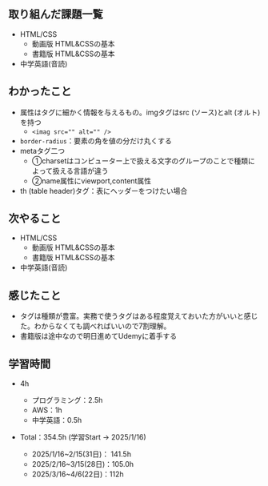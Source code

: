 ## 取り組んだ課題一覧
- HTML/CSS
  - 動画版 HTML&CSSの基本
  - 書籍版 HTML&CSSの基本
- 中学英語(音読)
## わかったこと
- 属性はタグに細かく情報を与えるもの。imgタグはsrc (ソース)とalt (オルト)を持つ
  - `<imag src="" alt="" />`
- `border-radius`：要素の角を値の分だけ丸くする
- metaタグ二つ
  - ①charsetはコンピューター上で扱える文字のグループのことで種類によって扱える言語が違う
  - ②name属性にviewport,content属性
- th (table header)タグ：表にヘッダーをつけたい場合
## 次やること
- HTML/CSS
  - 動画版 HTML&CSSの基本
  - 書籍版 HTML&CSSの基本
- 中学英語(音読)
## 感じたこと
- タグは種類が豊富。実務で使うタグはある程度覚えておいた方がいいと感じた。わからなくても調べればいいので7割理解。
- 書籍版は途中なので明日進めてUdemyに着手する
## 学習時間
- 4h
  - プログラミング：2.5h
  - AWS：1h
  - 中学英語：0.5h

- Total：354.5h (学習Start → 2025/1/16)
  - 2025/1/16~2/15(31日)： 141.5h
  - 2025/2/16~3/15(28日)：105.0h
  - 2025/3/16~4/6(22日)：112h